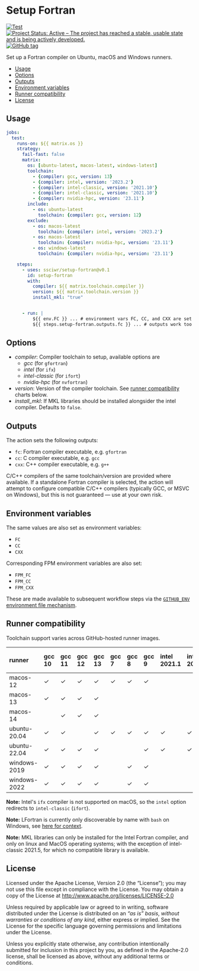 # Setup Fortran

[![Test](https://github.com/fortran-lang/setup-fortran/actions/workflows/test.yml/badge.svg)](https://github.com/fortran-lang/setup-fortran/actions/workflows/test.yml)
[![Project Status: Active – The project has reached a stable, usable state and is being actively developed.](https://www.repostatus.org/badges/latest/active.svg)](https://www.repostatus.org/#active)
[![GitHub tag](https://img.shields.io/github/tag/fortran-lang/setup-fortran.svg)](https://github.com/fortran-lang/setup-fortran/tags/latest)


Set up a Fortran compiler on Ubuntu, macOS and Windows runners.

<!-- START doctoc generated TOC please keep comment here to allow auto update -->
<!-- DON'T EDIT THIS SECTION, INSTEAD RE-RUN doctoc TO UPDATE -->


- [Usage](#usage)
- [Options](#options)
- [Outputs](#outputs)
- [Environment variables](#environment-variables)
- [Runner compatibility](#runner-compatibility)
- [License](#license)

<!-- END doctoc generated TOC please keep comment here to allow auto update -->


## Usage

```yaml
jobs:
  test:
    runs-on: ${{ matrix.os }}
    strategy:
      fail-fast: false
      matrix:
        os: [ubuntu-latest, macos-latest, windows-latest]
        toolchain:
          - {compiler: gcc, version: 13}
          - {compiler: intel, version: '2023.2'}
          - {compiler: intel-classic, version: '2021.10'}
          - {compiler: intel-classic, version: '2021.10'}
          - {compiler: nvidia-hpc, version: '23.11'}
        include:
          - os: ubuntu-latest
            toolchain: {compiler: gcc, version: 12}
        exclude:
          - os: macos-latest
            toolchain: {compiler: intel, version: '2023.2'}
          - os: macos-latest
            toolchain: {compiler: nvidia-hpc, version: '23.11'}
          - os: windows-latest
            toolchain: {compiler: nvidia-hpc, version: '23.11'}

    steps:
      - uses: ssciwr/setup-fortran@v0.1
        id: setup-fortran
        with:
          compiler: ${{ matrix.toolchain.compiler }}
          version: ${{ matrix.toolchain.version }}
          install_mkl: "true"


      - run: |
          ${{ env.FC }} ... # environment vars FC, CC, and CXX are set
          ${{ steps.setup-fortran.outputs.fc }} ... # outputs work too
```


## Options

- *compiler*: Compiler toolchain to setup, available options are
  - *gcc* (for `gfortran`)
  - *intel* (for `ifx`)
  - *intel-classic* (for `ifort`)
  - *nvidia-hpc* (for `nvfortran`)
- *version*: Version of the compiler toolchain. See [runner compatibility](#runner-compatibility) charts below.
- *install_mkl*: If MKL libraries should be installed alongsider the intel compiler. Defaults to `false`.


## Outputs

The action sets the following outputs:

- `fc`: Fortran compiler executable, e.g. `gfortran`
- `cc`: C compiler executable, e.g. `gcc`
- `cxx`: C++ compiler executable, e.g. `g++`

C/C++ compilers of the same toolchain/version are provided where available. If a standalone Fortran compiler is selected, the action will attempt to configure compatible C/C++ compilers (typically GCC, or MSVC on Windows), but this is not guaranteed &mdash; use at your own risk.


## Environment variables

The same values are also set as environment variables:

- `FC`
- `CC`
- `CXX`

Corresponding FPM environment variables are also set:

- `FPM_FC`
- `FPM_CC`
- `FPM_CXX`

These are made available to subsequent workflow steps via the [`GITHUB_ENV` environment file mechanism](https://docs.github.com/en/actions/learn-github-actions/environment-variables#passing-values-between-steps-and-jobs-in-a-workflow).


## Runner compatibility

Toolchain support varies across GitHub-hosted runner images.

<!-- compat starts -->
| runner       | gcc 10   | gcc 11   | gcc 12   | gcc 13   | gcc 7   | gcc 8   | gcc 9   | intel 2021.1   | intel 2021.1.2   | intel 2021.2   | intel 2021.4   | intel 2022.0   | intel 2022.1   | intel 2022.2   | intel 2022.2.1   | intel 2023.0   | intel 2023.1   | intel 2023.2   | intel 2024.0   | intel-classic 2021.1   | intel-classic 2021.1.2   | intel-classic 2021.10   | intel-classic 2021.2   | intel-classic 2021.3   | intel-classic 2021.4   | intel-classic 2021.5   | intel-classic 2021.6   | intel-classic 2021.7   | intel-classic 2021.7.1   | intel-classic 2021.8   | intel-classic 2021.9   | lfortran 0.31.0   | lfortran 0.32.0   | lfortran 0.33.0   | nvidia-hpc 20.11   | nvidia-hpc 21.11   | nvidia-hpc 22.11   | nvidia-hpc 23.11   | nvidia-hpc 23.3   | nvidia-hpc 23.5   | nvidia-hpc 23.7   | nvidia-hpc 23.9   |
|:-------------|:----------------|:----------------|:----------------|:----------------|:---------------|:---------------|:---------------|:----------------------|:------------------------|:----------------------|:----------------------|:----------------------|:----------------------|:----------------------|:------------------------|:----------------------|:----------------------|:----------------------|:----------------------|:------------------------------|:--------------------------------|:-------------------------------|:------------------------------|:------------------------------|:------------------------------|:------------------------------|:------------------------------|:------------------------------|:--------------------------------|:------------------------------|:------------------------------|:-------------------------|:-------------------------|:-------------------------|:--------------------------|:--------------------------|:--------------------------|:--------------------------|:-------------------------|:-------------------------|:-------------------------|:-------------------------|
| macos-12     | &check;         | &check;         | &check;         | &check;         | &check;        | &check;        | &check;        |                    |                      |                    |                    |                    |                    |                    |                      |                    |                    |                    |                    | &check;                       |                              | &check;                        | &check;                       | &check;                       | &check;                       | &check;                       | &check;                       | &check;                       | &check;                         | &check;                       | &check;                       | &check;                  | &check;                  | &check;                  |                        |                        |                        |                        |                       |                       |                       |                       |
| macos-13     | &check;         | &check;         | &check;         | &check;         |             |             |             |                    |                      |                    |                    |                    |                    |                    |                      |                    |                    |                    |                    | &check;                       |                              | &check;                        | &check;                       | &check;                       | &check;                       | &check;                       | &check;                       | &check;                       | &check;                         | &check;                       | &check;                       | &check;                  | &check;                  | &check;                  |                        |                        |                        |                        |                       |                       |                       |                       |
| macos-14     |              | &check;         | &check;         | &check;         |             |             |             |                    |                      |                    |                    |                    |                    |                    |                      |                    |                    |                    |                    | &check;                       |                              | &check;                        | &check;                       | &check;                       | &check;                       | &check;                       | &check;                       | &check;                       | &check;                         | &check;                       | &check;                       | &check;                  | &check;                  | &check;                  |                        |                        |                        |                        |                       |                       |                       |                       |
| ubuntu-20.04 | &check;         | &check;         |              | &check;         | &check;        | &check;        | &check;        | &check;               | &check;                 | &check;               | &check;               | &check;               | &check;               | &check;               | &check;                 | &check;               | &check;               | &check;               | &check;               | &check;                       | &check;                         | &check;                        | &check;                       |                            | &check;                       | &check;                       | &check;                       | &check;                       | &check;                         | &check;                       | &check;                       | &check;                  | &check;                  | &check;                  | &check;                   | &check;                   | &check;                   | &check;                   | &check;                  | &check;                  | &check;                  | &check;                  |
| ubuntu-22.04 | &check;         | &check;         | &check;         | &check;         |             |             | &check;        | &check;               | &check;                 | &check;               | &check;               | &check;               | &check;               | &check;               | &check;                 | &check;               | &check;               | &check;               | &check;               | &check;                       | &check;                         | &check;                        | &check;                       |                            | &check;                       | &check;                       | &check;                       | &check;                       | &check;                         | &check;                       | &check;                       | &check;                  | &check;                  | &check;                  | &check;                   | &check;                   | &check;                   | &check;                   | &check;                  | &check;                  | &check;                  | &check;                  |
| windows-2019 | &check;         | &check;         | &check;         | &check;         |             | &check;        | &check;        |                    |                      |                    |                    |                    | &check;               | &check;               |                      |                    | &check;               | &check;               | &check;               |                            |                              | &check;                        |                            |                            |                            |                            | &check;                       | &check;                       |                              |                            | &check;                       | &check;                  | &check;                  | &check;                  |                        |                        |                        |                        |                       |                       |                       |                       |
| windows-2022 | &check;         | &check;         | &check;         | &check;         |             | &check;        | &check;        |                    |                      |                    |                    |                    | &check;               | &check;               |                      |                    | &check;               | &check;               | &check;               |                            |                              | &check;                        |                            |                            |                            |                            | &check;                       | &check;                       |                              |                            | &check;                       | &check;                  | &check;                  | &check;                  |                        |                        |                        |                        |                       |                       |                       |                       |
<!-- compat ends -->

**Note:** Intel's `ifx` compiler is not supported on macOS, so the `intel` option redirects to `intel-classic` (`ifort`).

**Note:** LFortran is currently only discoverable by name with `bash` on Windows, see [here for context](https://github.com/fortran-lang/setup-fortran/pull/57#issuecomment-2021605094).

**Note:** MKL libraries can only be installed for the Intel Fortran compiler, and only on linux and MacOS operating systems; with the exception of intel-classic 2021.5, for which no compatible library is available.

## License

Licensed under the Apache License, Version 2.0 (the “License”);
you may not use this file except in compliance with the License.
You may obtain a copy of the License at
http://www.apache.org/licenses/LICENSE-2.0

Unless required by applicable law or agreed to in writing, software
distributed under the License is distributed on an *“as is” basis*,
*without warranties or conditions of any kind*, either express or implied.
See the License for the specific language governing permissions and
limitations under the License.

Unless you explicitly state otherwise, any contribution intentionally
submitted for inclusion in this project by you, as defined in the
Apache-2.0 license, shall be licensed as above, without any additional
terms or conditions.

